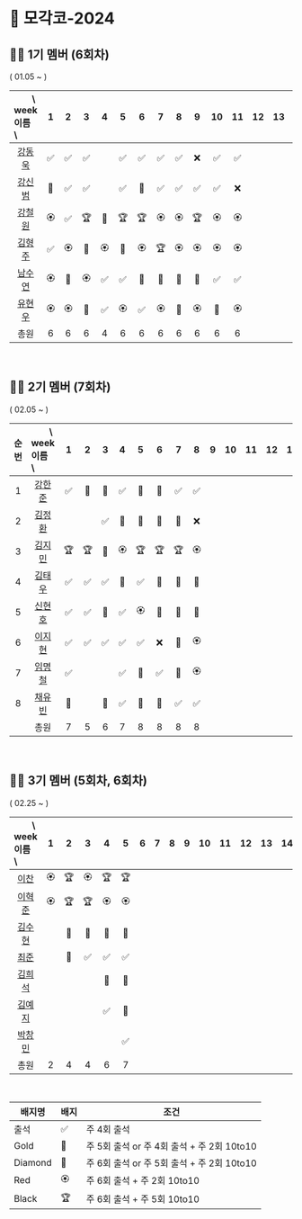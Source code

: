 # 🎾 모각코-2024



## 🙋‍♂️ 1기 멤버 (6회차)

( 01.05 ~ )


| 　　\　week<br>이름　\  |1 | 2|3|4| 5|6 |7|8|9 |10| 11| 12|13|14|15|
| :- | :-: | :-: | :-:| :-:| :-:| :-: | :-: | :-: |  :-:|:-:|:-:|:-:|:-:|:-:|:-:|
| <center>[강동욱](https://github.com/woogie0303)</center>  |✅|✅|✅|  |✅|✅|✅|✅|❌|✅|✅|
| <center>[강신범](https://github.com/kangsinbeom)</center> |🏅|✅|✅|  |✅|🏅|✅|✅|✅|✅|❌|
| <center>[강철원](https://github.com/Ryan-dia)</center>    |🏵️|✅|🏆|👑|🏆|🏆|🏵️|🏵️|🏆|🏵️|🏵️|
| <center>[김형주](https://github.com/)</center>            |✅|🏵️|💎|🏵️|💎|🏵️|🏆|🏵️|🏵️|🏵️|🏵️|      
| <center>[남수연](https://github.com/namtndus)</center>    |🏵️|🏅|🏵️|✅|✅|🏅|🏅|🏅|💎|✅|✅| 
| <center>[유현우](https://github.com/uhanuu)</center>      |🏵️|🏵️|💎|✅|🏵️|✅|🏵️|🏅|🏵️|🏅|🏵️|
|     <center>총원</center> |                                6|6|6  |4|6| 6|6| 6| 6|6 |6|                   

<br>

## 🙋‍♂️ 2기 멤버 (7회차)

( 02.05 ~ )

|순번| 　　\　week<br>이름　\  |1 | 2|3|4| 5|6 |7|8|9 |10| 11| 12|13|14|15|
|:-:| :- | :-: | :-: | :-:| :-:| :-:| :-: | :-: | :-: |  :-:|:-:|:-:|:-:|:-:|:-:|:-:|
|1| <center>[강한준](https://github.com/)</center>   |✅ |🏅|🏅|✅|🏅|🏅|✅|✅|
|2| <center>[김정환](https://github.com/)</center>   |  |  |✅|🏅|🏅|🏅|🏅|❌|
|3| <center>[김지민](https://github.com/)</center>   |🏆 |🏆|🏅|🏵️|🏆|🏆|🏆|🏵️|
|4| <center>[김태우](https://github.com/)</center>   |✅ |✅|✅|🏅|✅|💎|🏅|💎|  
|5| <center>[신현호](https://github.com/)</center>   |✅ |✅|🏅|✅|🏵️|💎|🏅|🏅|    
|6| <center>[이지현](https://github.com/)</center>   |✅ |✅|✅|✅|✅|❌|🏅|🏵️|    
|7| <center>[임명철](https://github.com/)</center>   |✅ | |  |✅|🏅|✅|🏅|🏵️|  
|8| <center>[채유빈](https://github.com/)</center>   |🏅 | |🏅|✅|🏅|🏅|✅|✅| 
||     <center>총원</center>                          |7|5|6|7|8|8|8|    8| 

<br>



## 🙋‍♂️ 3기 멤버 (5회차, 6회차)

( 02.25 ~ )

| 　　\　week<br>이름　\  |1 | 2|3|4| 5|6 |7|8|9 |10| 11| 12|13|14|15|
| :- | :-: | :-: | :-:| :-:| :-:| :-: | :-: | :-: |  :-:|:-:|:-:|:-:|:-:|:-:|:-:|
| <center>[이찬](https://github.com/)</center>    |🏵️|🏆|🏵️|🏆|🏆|
| <center>[이혁준](https://github.com/)</center>   |🏵️|🏆|🏆|🏵️|🏵️|
| <center>[김수현](https://github.com/)</center>   |  |🏅|🏅|🏅|🏅|
| <center>[최준](https://github.com/)</center>     |  |🏅|✅|✅|✅|
| <center>[김희석](https://github.com/)</center>     |  | | |🏅|💎|
| <center>[김예지](https://github.com/)</center>     |  | | |✅|💎|
| <center>[박창민](https://github.com/)</center>     |  | | | |✅|
|     <center>총원</center>                        |2|4|4| 6| 7|  

<br>


|배지명|배지|조건|
| --- | ---| ---|
|출석 |✅ | 주 4회 출석 |
|Gold |🏅 | 주 5회 출석 or 주 4회 출석 + 주 2회 10to10|
|Diamond|💎| 주 6회 출석 or 주 5회 출석 + 주 2회 10to10 |
|Red |🏵️| 주 6회 출석 + 주 2회 10to10 |
|Black |🏆 | 주 6회 출석 +  주 5회 10to10 |


